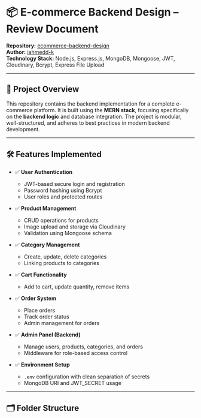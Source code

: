 # 📦 E-commerce Backend Design – Review Document

**Repository:** [ecommerce-backend-design](https://github.com/iahmedd-k/ecommerce-backend-design)  
**Author:** [iahmedd-k](https://github.com/iahmedd-k)  
**Technology Stack:** Node.js, Express.js, MongoDB, Mongoose, JWT, Cloudinary, Bcrypt, Express File Upload

---

## 📌 Project Overview

This repository contains the backend implementation for a complete e-commerce platform. It is built using the **MERN stack**, focusing specifically on the **backend logic** and database integration. The project is modular, well-structured, and adheres to best practices in modern backend development.

---

## 🛠️ Features Implemented

- ✅ **User Authentication**
  - JWT-based secure login and registration
  - Password hashing using Bcrypt
  - User roles and protected routes

- ✅ **Product Management**
  - CRUD operations for products
  - Image upload and storage via Cloudinary
  - Validation using Mongoose schema

- ✅ **Category Management**
  - Create, update, delete categories
  - Linking products to categories

- ✅ **Cart Functionality**
  - Add to cart, update quantity, remove items

- ✅ **Order System**
  - Place orders
  - Track order status
  - Admin management for orders

- ✅ **Admin Panel (Backend)**
  - Manage users, products, categories, and orders
  - Middleware for role-based access control

- ✅ **Environment Setup**
  - `.env` configuration with clean separation of secrets
  - MongoDB URI and JWT_SECRET usage

---

## 🗂️ Folder Structure

